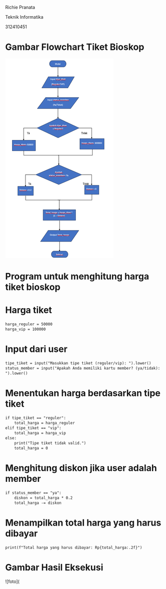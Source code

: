 Richie Pranata 

Teknik Informatika

312410451

# Gambar Flowchart Tiket Bioskop
![foto1](https://raw.githubusercontent.com/rich-pro12/foto1/9173cf4e8461fae3991c788dbcd13d22888dade7/richie.png)

# Program untuk menghitung harga tiket bioskop

# Harga tiket
``` Pyhton
harga_reguler = 50000
harga_vip = 100000
```

# Input dari user
``` Pyhton
tipe_tiket = input("Masukkan tipe tiket (reguler/vip): ").lower()
status_member = input("Apakah Anda memiliki kartu member? (ya/tidak): ").lower()
```

# Menentukan harga berdasarkan tipe tiket
``` Pyhton
if tipe_tiket == "reguler":
    total_harga = harga_reguler
elif tipe_tiket == "vip":
    total_harga = harga_vip
else:
    print("Tipe tiket tidak valid.")
    total_harga = 0
```

# Menghitung diskon jika user adalah member
``` Pyhton
if status_member == "ya":
    diskon = total_harga * 0.2
    total_harga -= diskon
```

# Menampilkan total harga yang harus dibayar
``` Pyhton
print(f"Total harga yang harus dibayar: Rp{total_harga:.2f}")
```

# Gambar Hasil Eksekusi
![foto](
